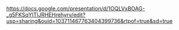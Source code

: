 https://docs.google.com/presentation/d/1OQLVxBOAG-_g5FKSqYlTlJRHEHrehyrv/edit?usp=sharing&ouid=103711467763404399736&rtpof=true&sd=true